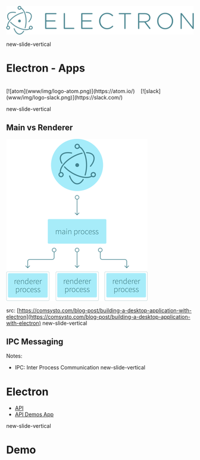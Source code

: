 [![electron](www/img/logo-electron.svg)](http://electron.atom.io/)


new-slide-vertical
# Electron - Apps

</br>
[![atom](www/img/logo-atom.png)](https://atom.io/) &nbsp;&nbsp; [![slack](www/img/logo-slack.png)](https://slack.com/)

new-slide-vertical


## Main vs Renderer

![](www/img/electron-processes.png)


src: [https://comsysto.com/blog-post/building-a-desktop-application-with-electron](https://comsysto.com/blog-post/building-a-desktop-application-with-electron)
new-slide-vertical

## IPC Messaging

Notes:
- IPC: Inter Process Communication
new-slide-vertical

# Electron

- [API](http://electron.atom.io/docs/api/)
- [API Demos App](http://electron.atom.io/#get-started)


new-slide-vertical
# Demo
